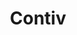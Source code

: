 ---
codehost: https://github.com/https://github.com/contiv
logohandle: contiv
sort: contiv
title: Contiv
website: https://contiv.github.io/
---